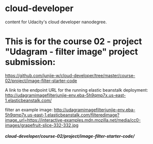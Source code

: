 # cloud-developer
content for Udacity's cloud developer nanodegree.

# This is for the course 02 - project "Udagram - filter image" project submission: 
https://github.com/junjie-w/cloud-developer/tree/master/course-02/project/image-filter-starter-code


A link to the endpoint URL for the running elastic beanstalk deployment:
http://udagramimagefilterjunjie-env.eba-5h9qmp7x.us-east-1.elasticbeanstalk.com/

filter an example image:
http://udagramimagefilterjunjie-env.eba-5h9qmp7x.us-east-1.elasticbeanstalk.com/filteredimage?image_url=https://interactive-examples.mdn.mozilla.net/media/cc0-images/grapefruit-slice-332-332.jpg

##### cloud-developer/course-02/project/image-filter-starter-code/

